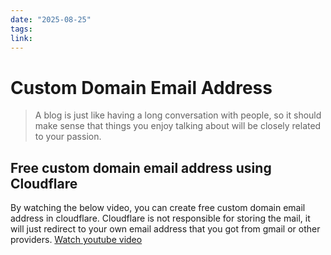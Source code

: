 ```yaml
---
date: "2025-08-25"
tags: 
link:
---
```


# Custom Domain Email Address

> A blog is just like having a long conversation with people, so it should make sense that things you enjoy talking about will be closely related to your passion.

## Free custom domain email address using Cloudflare

By watching the below video, you can create free custom domain email address in cloudflare. Cloudflare is not responsible for storing the mail, it will just redirect to your own email address that you got from gmail or other providers.
[Watch youtube video](https://www.youtube.com/watch?v=NmXWA08ly_s)
